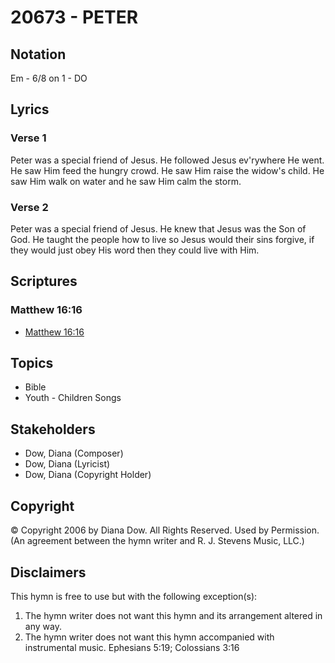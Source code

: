 # 20673 - PETER

## Notation

Em - 6/8 on 1 - DO

## Lyrics

### Verse 1

Peter was a special friend of Jesus. He followed Jesus ev'rywhere He went. He saw Him feed the hungry crowd. He saw Him raise the widow's child. He saw Him walk on water and he saw Him calm the storm.

### Verse 2

Peter was a special friend of Jesus. He knew that Jesus was the Son of God. He taught the people how to live so Jesus would their sins forgive, if they would just obey His word then they could live with Him.


## Scriptures

### Matthew 16:16

- [Matthew 16:16](https://www.biblegateway.com/passage/?search=Matthew%2016%3A16)


## Topics

- Bible
- Youth - Children Songs

## Stakeholders

- Dow, Diana (Composer)
- Dow, Diana (Lyricist)
- Dow, Diana (Copyright Holder)

## Copyright

© Copyright 2006 by Diana Dow. All Rights Reserved. Used by Permission.
(An agreement between the hymn writer and R. J. Stevens Music, LLC.)

## Disclaimers

This hymn is free to use but with the following exception(s):
1. The hymn writer does not want this hymn and its arrangement altered in any way.
2. The hymn writer does not want this hymn accompanied with instrumental music.
Ephesians 5:19; Colossians 3:16

